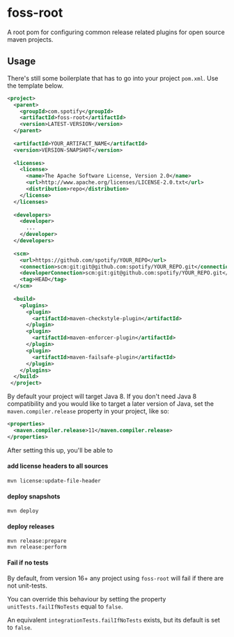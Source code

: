 # foss-root

A root pom for configuring common release related plugins for open source maven projects.

## Usage

There's still some boilerplate that has to go into your project `pom.xml`. Use the template below.

```xml
<project>
  <parent>
    <groupId>com.spotify</groupId>
    <artifactId>foss-root</artifactId>
    <version>LATEST-VERSION</version>
  </parent>
  
  <artifactId>YOUR_ARTIFACT_NAME</artifactId>
  <version>VERSION-SNAPSHOT</version>
  
  <licenses>
    <license>
      <name>The Apache Software License, Version 2.0</name>
      <url>http://www.apache.org/licenses/LICENSE-2.0.txt</url>
      <distribution>repo</distribution>
    </license>
  </licenses>
  
  <developers>
    <developer>
      ...
    </developer>
  </developers>
  
  <scm>
    <url>https://github.com/spotify/YOUR_REPO</url>
    <connection>scm:git:git@github.com:spotify/YOUR_REPO.git</connection>
    <developerConnection>scm:git:git@github.com:spotify/YOUR_REPO.git</developerConnection>
    <tag>HEAD</tag>
  </scm>
  
  <build>
    <plugins>
      <plugin>
        <artifactId>maven-checkstyle-plugin</artifactId>
      </plugin>
      <plugin>
        <artifactId>maven-enforcer-plugin</artifactId>
      </plugin>
      <plugin>
        <artifactId>maven-failsafe-plugin</artifactId>
      </plugin>
    </plugins>
  </build>
 </project>
```

By default your project will target Java 8. If you don't need Java 8
compatibility and you would like to target a later version of Java, set the
`maven.compiler.release` property in your project, like so:

```xml
<properties>
  <maven.compiler.release>11</maven.compiler.release>
</properties>
```

After setting this up, you'll be able to


#### add license headers to all sources

```
mvn license:update-file-header
```


#### deploy snapshots

```
mvn deploy
```


#### deploy releases

```
mvn release:prepare
mvn release:perform
``` 

#### Fail if no tests

By default, from version 16+ any project using `foss-root` will fail if there are not unit-tests.

You can override this behaviour by setting the property `unitTests.failIfNoTests` equal to `false`.

An equivalent `integrationTests.failIfNoTests` exists, but its default is set to `false`.
